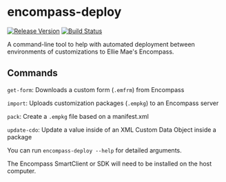 # encompass-deploy

[![Release Version](https://img.shields.io/github/release/panorama-mortgage-group/encompass-deploy.svg)](https://github.com/panorama-mortgage-group/encompass-deploy/releases/latest)
[![Build Status](https://dev.azure.com/panorama-mortgage-group/Panorama%20Apps/_apis/build/status/encompass-deploy?branchName=master)](https://dev.azure.com/panorama-mortgage-group/Panorama%20Apps/_build/latest?definitionId=5&branchName=master)

A command-line tool to help with automated deployment between environments of customizations to Ellie Mae's Encompass.

## Commands

`get-form`: Downloads a custom form (`.emfrm`) from Encompass

`import`: Uploads customization packages (`.empkg`) to an Encompass server

`pack`: Create a `.empkg` file based on a manifest.xml

`update-cdo`: Update a value inside of an XML Custom Data Object inside a package

You can run `encompass-deploy --help` for detailed arguments.

The Encompass SmartClient or SDK will need to be installed on the host computer.